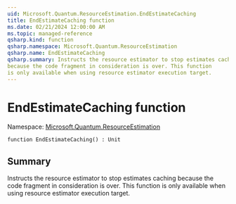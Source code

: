 ```yaml
---
uid: Microsoft.Quantum.ResourceEstimation.EndEstimateCaching
title: EndEstimateCaching function
ms.date: 02/21/2024 12:00:00 AM
ms.topic: managed-reference
qsharp.kind: function
qsharp.namespace: Microsoft.Quantum.ResourceEstimation
qsharp.name: EndEstimateCaching
qsharp.summary: Instructs the resource estimator to stop estimates caching
because the code fragment in consideration is over. This function
is only available when using resource estimator execution target.
---
```


# EndEstimateCaching function

Namespace: [Microsoft.Quantum.ResourceEstimation](xref:Microsoft.Quantum.ResourceEstimation)

```qsharp
function EndEstimateCaching() : Unit
```

## Summary
Instructs the resource estimator to stop estimates caching
because the code fragment in consideration is over. This function
is only available when using resource estimator execution target.
